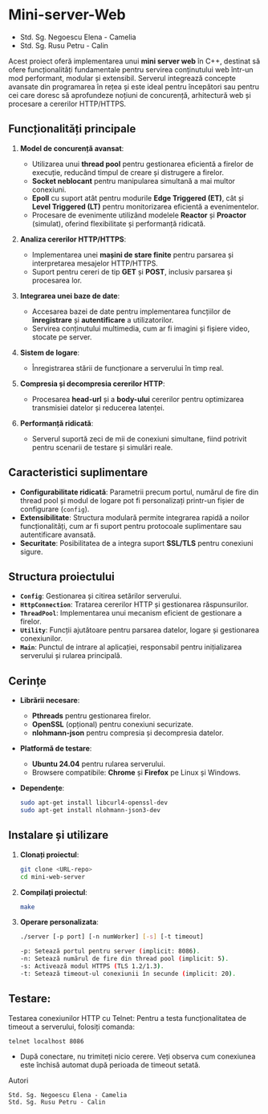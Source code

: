 # Mini-server-Web 
 - Std. Sg. Negoescu Elena - Camelia
 - Std. Sg. Rusu Petru - Calin


Acest proiect oferă implementarea unui **mini server web** în C++, destinat să ofere funcționalități fundamentale pentru servirea conținutului web într-un mod performant, modular și extensibil. Serverul integrează concepte avansate din programarea în rețea și este ideal pentru începători sau pentru cei care doresc să aprofundeze noțiuni de concurență, arhitectură web și procesare a cererilor HTTP/HTTPS.

## Funcționalități principale

1. **Model de concurență avansat**:
   - Utilizarea unui **thread pool** pentru gestionarea eficientă a firelor de execuție, reducând timpul de creare și distrugere a firelor.
   - **Socket neblocant** pentru manipularea simultană a mai multor conexiuni.
   - **Epoll** cu suport atât pentru modurile **Edge Triggered (ET)**, cât și **Level Triggered (LT)** pentru monitorizarea eficientă a evenimentelor.
   - Procesare de evenimente utilizând modelele **Reactor** și **Proactor** (simulat), oferind flexibilitate și performanță ridicată.

2. **Analiza cererilor HTTP/HTTPS**:
   - Implementarea unei **mașini de stare finite** pentru parsarea și interpretarea mesajelor HTTP/HTTPS.
   - Suport pentru cereri de tip **GET** și **POST**, inclusiv parsarea și procesarea lor.

3. **Integrarea unei baze de date**:
   - Accesarea bazei de date pentru implementarea funcțiilor de **înregistrare** și **autentificare** a utilizatorilor.
   - Servirea conținutului multimedia, cum ar fi imagini și fișiere video, stocate pe server.

4. **Sistem de logare**:
   - Înregistrarea stării de funcționare a serverului în timp real.

5. **Compresia și decompresia cererilor HTTP**:
   - Procesarea **head-url** și a **body-ului** cererilor pentru optimizarea transmisiei datelor și reducerea latenței.

6. **Performanță ridicată**:
   - Serverul suportă zeci de mii de conexiuni simultane, fiind potrivit pentru scenarii de testare și simulări reale.

## Caracteristici suplimentare

- **Configurabilitate ridicată**: Parametrii precum portul, numărul de fire din thread pool și modul de logare pot fi personalizați printr-un fișier de configurare (`config`).
- **Extensibilitate**: Structura modulară permite integrarea rapidă a noilor funcționalități, cum ar fi suport pentru protocoale suplimentare sau autentificare avansată.
- **Securitate**: Posibilitatea de a integra suport **SSL/TLS** pentru conexiuni sigure.

## Structura proiectului

- **`Config`**: Gestionarea și citirea setărilor serverului.
- **`HttpConnection`**: Tratarea cererilor HTTP și gestionarea răspunsurilor.
- **`ThreadPool`**: Implementarea unui mecanism eficient de gestionare a firelor.
- **`Utility`**: Funcții ajutătoare pentru parsarea datelor, logare și gestionarea conexiunilor.
- **`Main`**: Punctul de intrare al aplicației, responsabil pentru inițializarea serverului și rularea principală.

## Cerințe

- **Librării necesare**:
  - **Pthreads** pentru gestionarea firelor.
  - **OpenSSL** (opțional) pentru conexiuni securizate.
  - **nlohmann-json** pentru compresia și decompresia datelor.

- **Platformă de testare**:
  - **Ubuntu 24.04** pentru rularea serverului.
  - Browsere compatibile: **Chrome** și **Firefox** pe Linux și Windows.

- **Dependențe**:
  ```bash
  sudo apt-get install libcurl4-openssl-dev
  sudo apt-get install nlohmann-json3-dev


## Instalare și utilizare

1. **Clonați proiectul**:
   ```bash
   git clone <URL-repo>
   cd mini-web-server
2. **Compilați proiectul**:
    ```bash
    make

3. **Operare personalizata**:
    ```bash
    ./server [-p port] [-n numWorker] [-s] [-t timeout]

    -p: Setează portul pentru server (implicit: 8086).
    -n: Setează numărul de fire din thread pool (implicit: 5).
    -s: Activează modul HTTPS (TLS 1.2/1.3).
    -t: Setează timeout-ul conexiunii în secunde (implicit: 20).
## Testare:

   Testarea conexiunilor HTTP cu Telnet: Pentru a testa funcționalitatea de 
   timeout a serverului, folosiți comanda:

    
    telnet localhost 8086

- După conectare, nu trimiteți nicio cerere. Veți observa cum conexiunea este închisă automat după perioada de timeout setată.

Autori

    Std. Sg. Negoescu Elena - Camelia
    Std. Sg. Rusu Petru - Calin